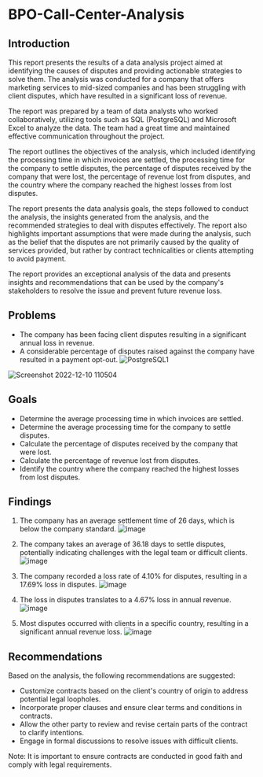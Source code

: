 # BPO-Call-Center-Analysis

## Introduction

This report presents the results of a data analysis project aimed at identifying the causes of disputes and providing actionable strategies to solve them. The analysis was conducted for a company that offers marketing services to mid-sized companies and has been struggling with client disputes, which have resulted in a significant loss of revenue.

The report was prepared by a team of data analysts who worked collaboratively, utilizing tools such as SQL (PostgreSQL) and Microsoft Excel to analyze the data. The team had a great time and maintained effective communication throughout the project.

The report outlines the objectives of the analysis, which included identifying the processing time in which invoices are settled, the processing time for the company to settle disputes, the percentage of disputes received by the company that were lost, the percentage of revenue lost from disputes, and the country where the company reached the highest losses from lost disputes.

The report presents the data analysis goals, the steps followed to conduct the analysis, the insights generated from the analysis, and the recommended strategies to deal with disputes effectively. The report also highlights important assumptions that were made during the analysis, such as the belief that the disputes are not primarily caused by the quality of services provided, but rather by contract technicalities or clients attempting to avoid payment.

The report provides an exceptional analysis of the data and presents insights and recommendations that can be used by the company's stakeholders to resolve the issue and prevent future revenue loss.

## Problems
- The company has been facing client disputes resulting in a significant annual loss in revenue.
- A considerable percentage of disputes raised against the company have resulted in a payment opt-out.
![PostgreSQL1](https://github.com/Gurkeet-Singh/BPO-Call-Center-Analysis/assets/128712685/2adf8d5c-a395-49fa-8fba-5aa700ca581f)

![Screenshot 2022-12-10 110504](https://github.com/Gurkeet-Singh/BPO-Call-Center-Analysis/assets/128712685/4c18117e-2cd7-48b7-a9a8-c7ae42b4f862)

## Goals
- Determine the average processing time in which invoices are settled.
- Determine the average processing time for the company to settle disputes.
- Calculate the percentage of disputes received by the company that were lost.
- Calculate the percentage of revenue lost from disputes.
- Identify the country where the company reached the highest losses from lost disputes.

## Findings
1. The company has an average settlement time of 26 days, which is below the company standard.
![image](https://github.com/Gurkeet-Singh/BPO-Call-Center-Analysis/assets/128712685/a0595e9d-899d-4353-9ef1-17610d59f2de)

2. The company takes an average of 36.18 days to settle disputes, potentially indicating challenges with the legal team or difficult clients.
![image](https://github.com/Gurkeet-Singh/BPO-Call-Center-Analysis/assets/128712685/39dea4f2-8955-4d2f-9a8f-b828c808f754)

3. The company recorded a loss rate of 4.10% for disputes, resulting in a 17.69% loss in disputes.
![image](https://github.com/Gurkeet-Singh/BPO-Call-Center-Analysis/assets/128712685/32754553-5996-4cef-b688-f34613101976)

4. The loss in disputes translates to a 4.67% loss in annual revenue.
![image](https://github.com/Gurkeet-Singh/BPO-Call-Center-Analysis/assets/128712685/2ea671e6-a190-49bb-87f0-200b0983b8f6)

5. Most disputes occurred with clients in a specific country, resulting in a significant annual revenue loss.
![image](https://github.com/Gurkeet-Singh/BPO-Call-Center-Analysis/assets/128712685/5b7fb2d3-3a39-4196-b99c-15f54df395cc)

## Recommendations

Based on the analysis, the following recommendations are suggested:
- Customize contracts based on the client's country of origin to address potential legal loopholes.
- Incorporate proper clauses and ensure clear terms and conditions in contracts.
- Allow the other party to review and revise certain parts of the contract to clarify intentions.
- Engage in formal discussions to resolve issues with difficult clients.

Note: It is important to ensure contracts are conducted in good faith and comply with legal requirements.

